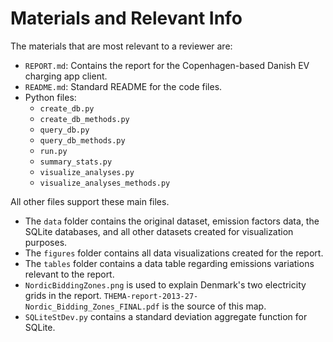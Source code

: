# Materials and Relevant Info
The materials that are most relevant to a reviewer are:
- `REPORT.md`: Contains the report for the Copenhagen-based Danish EV charging app client.
- `README.md`: Standard README for the code files.
- Python files:
    - `create_db.py`
    - `create_db_methods.py`
    - `query_db.py`
    - `query_db_methods.py`
    - `run.py`
    - `summary_stats.py`
    - `visualize_analyses.py`
    - `visualize_analyses_methods.py`

All other files support these main files.
- The `data` folder contains the original dataset, emission factors data, the SQLite databases, and all other datasets created for visualization purposes.
- The `figures` folder contains all data visualizations created for the report.
- The `tables` folder contains a data table regarding emissions variations relevant to the report.
- `NordicBiddingZones.png` is used to explain Denmark's two electricity grids in the report. `THEMA-report-2013-27-Nordic_Bidding_Zones_FINAL.pdf` is the source of this map.
- `SQLiteStDev.py` contains a standard deviation aggregate function for SQLite.